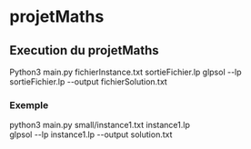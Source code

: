 # projetMaths




## Execution du projetMaths
    
Python3 main.py fichierInstance.txt sortieFichier.lp
glpsol --lp sortieFichier.lp --output fichierSolution.txt

### Exemple 
python3 main.py small/instance1.txt instance1.lp  
glpsol --lp instance1.lp --output solution.txt



